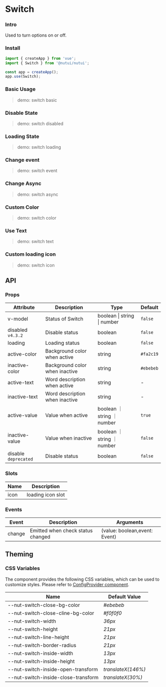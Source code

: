 # Switch

### Intro

Used to turn options on or off.

### Install

```js
import { createApp } from 'vue';
import { Switch } from '@nutui/nutui';

const app = createApp();
app.use(Switch);
```

### Basic Usage

> demo: switch basic

### Disable State

> demo: switch disabled

### Loading State

> demo: switch loading

### Change event

> demo: switch event

### Change Async

> demo: switch async

### Custom Color

> demo: switch color

### Use Text

> demo: switch text

### Custom loading icon

> demo: switch icon

## API

### Props

| Attribute | Description | Type | Default |
| --- | --- | --- | --- |
| v-model | Status of Switch | boolean \| string \| number | `false` |
| disabled `v4.3.2` | Disable status | boolean | `false` |
| loading | Loading status | boolean | `false` |
| active-color | Background color when active | string | `#fa2c19` |
| inactive-color | Background color when inactive | string | `#ebebeb` |
| active-text | Word description when active | string | - |
| inactive-text | Word description when inactive | string | - |
| active-value | Value when active | boolean ｜ string ｜ number | `true` |
| inactive-value | Value when inactive | boolean ｜ string ｜ number | `false` |
| disable `deprecated` | Disable status | boolean | `false` |

### Slots

| Name | Description |
| --- | --- |
| icon | loading icon slot |

### Events

| Event | Description | Arguments |
| --- | --- | --- |
| change | Emitted when check status changed | (value: boolean,event: Event) |

## Theming

### CSS Variables

The component provides the following CSS variables, which can be used to customize styles. Please refer to [ConfigProvider component](#/en-US/component/configprovider).

| Name | Default Value |
| --- | --- |
| --nut-switch-close-bg-color | _#ebebeb_ |
| --nut-switch-close-cline-bg-color | _#f0f0f0_ |
| --nut-switch-width | _36px_ |
| --nut-switch-height | _21px_ |
| --nut-switch-line-height | _21px_ |
| --nut-switch-border-radius | _21px_ |
| --nut-switch-inside-width | _13px_ |
| --nut-switch-inside-height | _13px_ |
| --nut-switch-inside-open-transform | _translateX(146%)_ |
| --nut-switch-inside-close-transform | _translateX(30%)_ |
